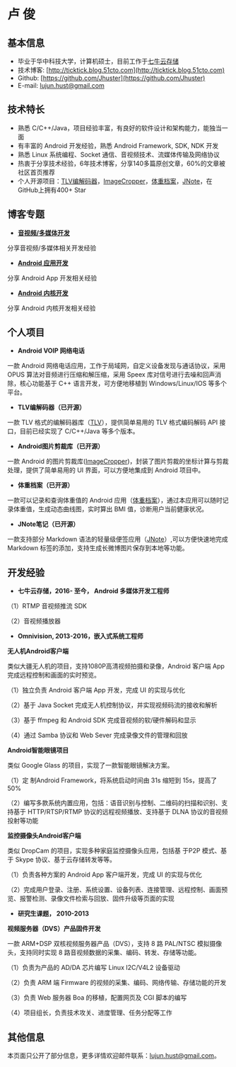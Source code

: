 **卢   俊**
=============

**基本信息**
-----------------------
- 毕业于华中科技大学，计算机硕士，目前工作于[七牛云存储][1]
- 技术博客: [http://ticktick.blog.51cto.com](http://ticktick.blog.51cto.com)
- Github:   [https://github.com/Jhuster](https://github.com/Jhuster)
- E-mail:   lujun.hust@gmail.com

**技术特长**
-----------------------

- 熟悉 C/C++/Java，项目经验丰富，有良好的软件设计和架构能力，能独当一面
- 有丰富的 Android 开发经验，熟悉 Android Framework, SDK, NDK 开发
- 熟悉 Linux 系统编程、Socket 通信、音视频技术、流媒体传输及网络协议
- 热衷于分享技术经验，6年技术博客，分享140多篇原创文章，60%的文章被社区首页推荐
- 个人开源项目：[TLV编解码器](https://github.com/Jhuster/TLV)，[ImageCropper](https://github.com/Jhuster/ImageCropper)，[体重档案](https://github.com/Jhuster/EWeightScale)，[JNote](https://github.com/Jhuster/JNote)，在GitHub上拥有400+ Star

**博客专题**
------------------
- **[音视频/多媒体开发][2]**

分享音视频/多媒体相关开发经验

- **[Android 应用开发][3]**

分享 Android App 开发相关经验

- **[Android 内核开发][4]**

分享 Android 内核开发相关经验

**个人项目**
------------------

- **Android VOIP 网络电话**

一款 Android 网络电话应用，工作于局域网，自定义设备发现与通话协议，采用 OPUS 算法对音频进行压缩和解压缩，采用 Speex 库对信号进行去噪和回声消除，核心功能基于 C++ 语言开发，可方便地移植到 Windows/Linux/IOS 等多个平台。

- **TLV编解码器（已开源）**

一款 TLV 格式的编解码器库（[TLV](https://github.com/Jhuster/TLV)），提供简单易用的 TLV 格式编码解码 API 接口，目前已经实现了 C/C++/Java 等多个版本。

- **Android图片剪裁库（已开源）**

一款 Android 的图片剪裁库([ImageCropper](https://github.com/Jhuster/ImageCropper))，封装了图片剪裁的坐标计算与剪裁处理，提供了简单易用的 UI 界面，可以方便地集成到 Android 项目中。

- **体重档案（已开源）**

一款可以记录和查询体重值的 Android 应用（[体重档案](https://github.com/Jhuster/EWeightScale)），通过本应用可以随时记录体重值，生成动态曲线图，实时算出 BMI 值，诊断用户当前健康状况。

- **JNote笔记（已开源）**

一款支持部分 Markdown 语法的轻量级便签应用（[JNote](https://github.com/Jhuster/JNote)）,可以方便快速地完成 Markdown 标签的添加，支持生成长微博图片保存到本地等功能。

**开发经验**
------------------

- **七牛云存储，2016- 至今， Android 多媒体开发工程师**

（1）RTMP 音视频推流 SDK

（2）音视频播放器


- **Omnivision, 2013-2016，嵌入式系统工程师** 

**无人机Android客户端**

类似大疆无人机的项目，支持1080P高清视频拍摄和录像，Android 客户端 App 完成远程控制和画面的实时预览。

（1）独立负责 Android 客户端 App 开发，完成 UI 的实现与优化

（2）基于 Java Socket 完成无人机控制协议，并实现视频码流的接收和解析

（3）基于 ffmpeg 和 Android SDK 完成音视频的软/硬件解码和显示

（4）通过 Samba 协议和 Web Sever 完成录像文件的管理和回放

**Android智能眼镜项目**

类似 Google Glass 的项目，实现了一款智能眼镜解决方案。

（1）定 制Android Framework，将系统启动时间由 31s 缩短到 15s，提高了 50%

（2）编写多款系统内置应用，包括：语音识别与控制、二维码的扫描和识别、支持基于 HTTP/RTSP/RTMP 协议的远程视频播放、支持基于 DLNA 协议的音视频投射等功能

**监控摄像头Android客户端** 

类似 DropCam 的项目，实现多种家庭监控摄像头应用，包括基 于P2P 模式、基于 Skype 协议、基于云存储转发等等。

（1）负责各种方案的 Android App 客户端开发，完成 UI 的实现与优化

（2）完成用户登录、注册、系统设置、设备列表、连接管理、远程控制、画面预览、报警检测、录像文件检索与回放、固件升级等页面的实现

- **研究生课题， 2010-2013** 

**视频服务器（DVS）产品固件开发** 

一款 ARM+DSP 双核视频服务器产品（DVS），支持 8 路 PAL/NTSC 模拟摄像头，支持同时实现 8 路音视频数据的采集、编码、转发、存储等功能。

（1）负责为产品的 AD/DA 芯片编写 Linux I2C/V4L2 设备驱动

（2）负责 ARM 端 Firmware 的视频的采集、编码、网络传输、存储功能的开发

（3）负责 Web 服务器 Boa 的移植，配置网页及 CGI 脚本的编写

（4）项目组长，负责技术攻关、进度管理、任务分配等工作

**其他信息**
---------
本页面只公开了部分信息，更多详情欢迎邮件联系：lujun.hust@gmail.com。

  [1]: http://www.qiniu.com/
  [2]: http://ticktick.blog.51cto.com/823160/d-15
  [3]: http://ticktick.blog.51cto.com/823160/d-7
  [4]: http://ticktick.blog.51cto.com/823160/d-11
